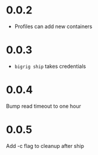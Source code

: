 0.0.2
=====
* Profiles can add new containers

0.0.3
=====
* `bigrig ship` takes credentials

0.0.4
=====
Bump read timeout to one hour

0.0.5
=====
Add -c flag to cleanup after ship

